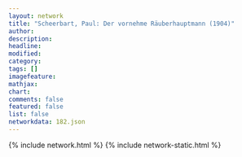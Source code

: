 ```yaml
---
layout: network
title: "Scheerbart, Paul: Der vornehme Räuberhauptmann (1904)"
author:
description:
headline:
modified:
category:
tags: []
imagefeature: 
mathjax: 
chart: 
comments: false
featured: false
list: false
networkdata: 182.json
---
```

{% include network.html %}
{% include network-static.html %}
